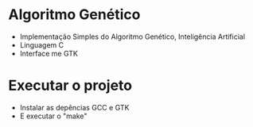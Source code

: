 # Algoritmo Genético
- Implementação Simples do Algoritmo Genético, Inteligência Artificial
- Linguagem C
- Interface me GTK
# Executar o projeto
- Instalar as depências GCC e GTK
- E executar o "make"
